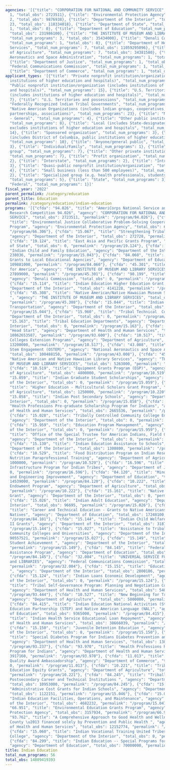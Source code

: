 ```yaml
---
agencies: '[{"title": "CORPORATION FOR NATIONAL AND COMMUNITY SERVICE", "total_num_programs":
  1, "total_obs": 2723511}, {"title": "Environmental Protection Agency", "total_num_programs":
  2, "total_obs": 9876938}, {"title": "Department of the Interior", "total_num_programs":
  23, "total_obs": 110334018}, {"title": "Department of State", "total_num_programs":
  1, "total_obs": 0}, {"title": "Department of Education", "total_num_programs": 7,
  "total_obs": 231986100}, {"title": "THE INSTITUTE OF MUSEUM AND LIBRARY SERVICES",
  "total_num_programs": 3, "total_obs": 35434000}, {"title": "Denali Commission",
  "total_num_programs": 1, "total_obs": 0}, {"title": "Department of Health and Human
  Services", "total_num_programs": 7, "total_obs": 11059295096}, {"title": "Department
  of Agriculture", "total_num_programs": 7, "total_obs": 34381580}, {"title": "National
  Aeronautics and Space Administration", "total_num_programs": 1, "total_obs": 100488150},
  {"title": "Department of Justice", "total_num_programs": 1, "total_obs": 0}, {"title":
  "Federal Communications Commission", "total_num_programs": 1, "total_obs": 3224900000},
  {"title": "Department of Commerce", "total_num_programs": 1, "total_obs": 0}]'
applicant_types: '[{"title": "Private nonprofit institution/organization (includes
  institutions of higher education and hospitals)", "total_num_programs": 13}, {"title":
  "Public nonprofit institution/organization (includes institutions of higher education
  and hospitals)", "total_num_programs": 15}, {"title": "U.S. Territories and possessions
  (includes institutions of higher education and hospitals)", "total_num_programs":
  7}, {"title": "U.S. Territories and possessions", "total_num_programs": 2}, {"title":
  "Federally Recognized lndian Tribal Governments", "total_num_programs": 34}, {"title":
  "Native American Organizations (includes lndian groups, cooperatives, corporations,
  partnerships, associations)", "total_num_programs": 23}, {"title": "Non-Government
  - General", "total_num_programs": 4}, {"title": "Other public institution/organization",
  "total_num_programs": 8}, {"title": "Local (includes State-designated lndian Tribes,
  excludes institutions of higher education and hospitals", "total_num_programs":
  14}, {"title": "Sponsored organization", "total_num_programs": 3}, {"title": "State
  (includes District of Columbia, public institutions of higher education and hospitals)",
  "total_num_programs": 10}, {"title": "Anyone/general public", "total_num_programs":
  3}, {"title": "Individual/Family", "total_num_programs": 1}, {"title": "Minority
  group", "total_num_programs": 7}, {"title": "Other private institutions/organizations",
  "total_num_programs": 7}, {"title": "Profit organization", "total_num_programs":
  2}, {"title": "Interstate", "total_num_programs": 2}, {"title": "Intrastate", "total_num_programs":
  3}, {"title": "Quasi-public nonprofit institution/organization", "total_num_programs":
  4}, {"title": "Small business (less than 500 employees)", "total_num_programs":
  2}, {"title": "Specialized group (e.g. health professionals, students, veterans)",
  "total_num_programs": 5}, {"title": "State", "total_num_programs": 3}, {"title":
  "Federal", "total_num_programs": 1}]'
fiscal_year: '2022'
parent_permalink: /category/education
parent_title: Education
permalink: /category/education/indian-education
programs: '[{"cfda": "94.026", "title": "AmeriCorps National Service and Civic Engagement
  Research Competition 94.026", "agency": "CORPORATION FOR NATIONAL AND COMMUNITY
  SERVICE", "total_obs": 2723511, "permalink": "/program/94.026"}, {"cfda": "66.306",
  "title": "Environmental Justice Collaborative Problem-Solving Cooperative Agreement
  Program", "agency": "Environmental Protection Agency", "total_obs": 6719004, "permalink":
  "/program/66.306"}, {"cfda": "15.067", "title": "Strengthening Tribal Nations  ",
  "agency": "Department of the Interior", "total_obs": 272728, "permalink": "/program/15.067"},
  {"cfda": "19.124", "title": "East Asia and Pacific Grants Program", "agency": "Department
  of State", "total_obs": 0, "permalink": "/program/19.124"}, {"cfda": "15.043", "title":
  "Indian Child and Family Education", "agency": "Department of the Interior", "total_obs":
  238036, "permalink": "/program/15.043"}, {"cfda": "84.060", "title": "Indian Education
  Grants to Local Educational Agencies", "agency": "Department of Education", "total_obs":
  109881000, "permalink": "/program/84.060"}, {"cfda": "45.301", "title": "Museums
  for America", "agency": "THE INSTITUTE OF MUSEUM AND LIBRARY SERVICES", "total_obs":
  27899000, "permalink": "/program/45.301"}, {"cfda": "90.199", "title": "Shared Services",
  "agency": "Denali Commission", "total_obs": 0, "permalink": "/program/90.199"},
  {"cfda": "15.114", "title": "Indian Education Higher Education Grant ", "agency":
  "Department of the Interior", "total_obs": 4141228, "permalink": "/program/15.114"},
  {"cfda": "45.308", "title": "Native American/Native Hawaiian Museum Services Program
  ", "agency": "THE INSTITUTE OF MUSEUM AND LIBRARY SERVICES", "total_obs": 2272000,
  "permalink": "/program/45.308"}, {"cfda": "15.044", "title": "Indian Schools Student
  Transportation", "agency": "Department of the Interior", "total_obs": 0, "permalink":
  "/program/15.044"}, {"cfda": "15.960", "title": "Tribal Technical  Colleges ", "agency":
  "Department of the Interior", "total_obs": 0, "permalink": "/program/15.960"}, {"cfda":
  "15.163", "title": "Tribal Education Departments", "agency": "Department of the
  Interior", "total_obs": 0, "permalink": "/program/15.163"}, {"cfda": "93.600", "title":
  "Head Start", "agency": "Department of Health and Human Services", "total_obs":
  10862653587, "permalink": "/program/93.600"}, {"cfda": "10.517", "title": "Tribal
  Colleges Extension Programs", "agency": "Department of Agriculture", "total_obs":
  13200000, "permalink": "/program/10.517"}, {"cfda": "43.008", "title": "Office of
  Stem Engagement (OSTEM)", "agency": "National Aeronautics and Space Administration",
  "total_obs": 100488150, "permalink": "/program/43.008"}, {"cfda": "45.311", "title":
  "Native American and Native Hawaiian Library Services", "agency": "THE INSTITUTE
  OF MUSEUM AND LIBRARY SERVICES", "total_obs": 5263000, "permalink": "/program/45.311"},
  {"cfda": "10.519", "title": "Equipment Grants Program (EGP)", "agency": "Department
  of Agriculture", "total_obs": 4800000, "permalink": "/program/10.519"}, {"cfda":
  "15.059", "title": "Indian Graduate Student Scholarships", "agency": "Department
  of the Interior", "total_obs": 0, "permalink": "/program/15.059"}, {"cfda": "10.220",
  "title": "Higher Education - Multicultural Scholars Grant Program", "agency": "Department
  of Agriculture", "total_obs": 1250000, "permalink": "/program/10.220"}, {"cfda":
  "15.058", "title": "Indian Post Secondary Schools", "agency": "Department of the
  Interior", "total_obs": 0, "permalink": "/program/15.058"}, {"cfda": "93.123", "title":
  "Health Professions Pre-graduate Scholarship Program for Indians", "agency": "Department
  of Health and Human Services", "total_obs": 2665536, "permalink": "/program/93.123"},
  {"cfda": "15.028", "title": "Tribally Controlled Community College Endowments",
  "agency": "Department of the Interior", "total_obs": 0, "permalink": "/program/15.028"},
  {"cfda": "15.959", "title": "Education Program Management", "agency": "Department
  of the Interior", "total_obs": 0, "permalink": "/program/15.959"}, {"cfda": "15.155",
  "title": "Office of the Special Trustee for American Indians, Field Operations",
  "agency": "Department of the Interior", "total_obs": 0, "permalink": "/program/15.155"},
  {"cfda": "15.130", "title": "Indian Education Assistance to Schools", "agency":
  "Department of the Interior", "total_obs": 1308800, "permalink": "/program/15.130"},
  {"cfda": "10.529", "title": "Food Distribution Program on Indian Reservations (FDPIR)
  Nutrition Paraprofessional Training", "agency": "Department of Agriculture", "total_obs":
  1000000, "permalink": "/program/10.529"}, {"cfda": "16.596", "title": "Justice System
  Infrastructure Program for Indian Tribes", "agency": "Department of Justice", "total_obs":
  0, "permalink": "/program/16.596"}, {"cfda": "84.120", "title": "Minority Science
  and Engineering Improvement", "agency": "Department of Education", "total_obs":
  14539000, "permalink": "/program/84.120"}, {"cfda": "10.222", "title": "Tribal Colleges
  Endowment Program", "agency": "Department of Agriculture", "total_obs": 4631580,
  "permalink": "/program/10.222"}, {"cfda": "15.161", "title": "Native Language Immersion
  Grant", "agency": "Department of the Interior", "total_obs": 0, "permalink": "/program/15.161"},
  {"cfda": "15.026", "title": "Indian Adult Education", "agency": "Department of the
  Interior", "total_obs": 96695, "permalink": "/program/15.026"}, {"cfda": "84.101",
  "title": "Career and Technical Education - Grants to Native Americans and Alaska
  Natives", "agency": "Department of Education", "total_obs": 17248100, "permalink":
  "/program/84.101"}, {"cfda": "15.144", "title": "Indian Child Welfare Act Title
  II Grants", "agency": "Department of the Interior", "total_obs": 3187783, "permalink":
  "/program/15.144"}, {"cfda": "15.027", "title": "Assistance to Tribally Controlled
  Community Colleges and Universities", "agency": "Department of the Interior", "total_obs":
  90557521, "permalink": "/program/15.027"}, {"cfda": "15.149", "title": "FOCUS on
  Student Achievement ", "agency": "Department of the Interior", "total_obs": 1926658,
  "permalink": "/program/15.149"}, {"cfda": "84.145", "title": "Federal Real Property
  Assistance Program", "agency": "Department of Education", "total_obs": 0, "permalink":
  "/program/84.145"}, {"cfda": "32.004", "title": "UNIVERSAL SERVICE FUND - SCHOOLS
  and LIBRARIES", "agency": "Federal Communications Commission", "total_obs": 3224900000,
  "permalink": "/program/32.004"}, {"cfda": "15.151", "title": "Education Enhancements
  ", "agency": "Department of the Interior", "total_obs": 2800186, "permalink": "/program/15.151"},
  {"cfda": "15.124", "title": "Indian Loans Economic Development", "agency": "Department
  of the Interior", "total_obs": 0, "permalink": "/program/15.124"}, {"cfda": "93.444",
  "title": "Tribal Self-Governance Program: Planning and Negotiation Cooperative Agreement",
  "agency": "Department of Health and Human Services", "total_obs": 540000, "permalink":
  "/program/93.444"}, {"cfda": "10.527", "title": "New Beginning for Tribal Students",
  "agency": "Department of Agriculture", "total_obs": 5000000, "permalink": "/program/10.527"},
  {"cfda": "84.415", "title": "Indian Education National Activities (State Tribal
  Education Partnership (STEP) and Native American Language (NAL)", "agency": "Department
  of Education", "total_obs": 9365000, "permalink": "/program/84.415"}, {"cfda": "93.164",
  "title": "Indian Health Service Educational Loan Repayment", "agency": "Department
  of Health and Human Services", "total_obs": 38666039, "permalink": "/program/93.164"},
  {"cfda": "15.150", "title": "Juvenile Detention Education ", "agency": "Department
  of the Interior", "total_obs": 0, "permalink": "/program/15.150"}, {"cfda": "93.237",
  "title": "Special Diabetes Program for Indians Diabetes Prevention and Treatment  Projects",
  "agency": "Department of Health and Human Services", "total_obs": 138700000, "permalink":
  "/program/93.237"}, {"cfda": "93.970", "title": "Health Professions Recruitment
  Program for Indians", "agency": "Department of Health and Human Services", "total_obs":
  3917160, "permalink": "/program/93.970"}, {"cfda": "11.013", "title": "Education
  Quality Award Ambassadorship", "agency": "Department of Commerce", "total_obs":
  0, "permalink": "/program/11.013"}, {"cfda": "10.221", "title": "Tribal Colleges
  Education Equity Grants", "agency": "Department of Agriculture", "total_obs": 4500000,
  "permalink": "/program/10.221"}, {"cfda": "84.245", "title": "Tribally Controlled
  Postsecondary Career and Technical Institutions ", "agency": "Department of Education",
  "total_obs": 10953000, "permalink": "/program/84.245"}, {"cfda": "15.046", "title":
  "Administrative Cost Grants for Indian Schools", "agency": "Department of the Interior",
  "total_obs": 1122151, "permalink": "/program/15.046"}, {"cfda": "15.047", "title":
  "Indian Education Facilities, Operations, and Maintenance", "agency": "Department
  of the Interior", "total_obs": 4682232, "permalink": "/program/15.047"}, {"cfda":
  "66.951", "title": "Environmental Education Grants Program", "agency": "Environmental
  Protection Agency", "total_obs": 3157934, "permalink": "/program/66.951"}, {"cfda":
  "93.762", "title": "A Comprehensive Approach to Good Health and Wellness in Indian
  County \u2013 financed solely by Prevention and Public Health ", "agency": "Department
  of Health and Human Services", "total_obs": 12152774, "permalink": "/program/93.762"},
  {"cfda": "15.060", "title": "Indian Vocational Training United Tribes Technical
  College", "agency": "Department of the Interior", "total_obs": 0, "permalink": "/program/15.060"},
  {"cfda": "84.299", "title": "Indian Education -- Special Programs for Indian Children",
  "agency": "Department of Education", "total_obs": 70000000, "permalink": "/program/84.299"}]'
title: Indian Education
total_num_programs: 56
total_obs: 14809419393
---
```

